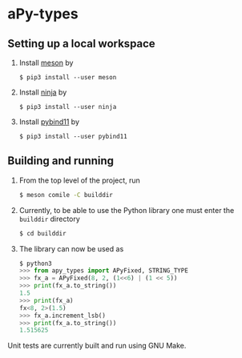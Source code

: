 # aPy-types

## Setting up a local workspace
1. Install [meson](https://mesonbuild.com/index.html) by
    ```
    $ pip3 install --user meson
    ```
2. Install [ninja](https://ninja-build.org/) by
    ```
    $ pip3 install --user ninja
    ```
3. Install [pybind11](https://pypi.org/project/pybind11/) by
    ```
    $ pip3 install --user pybind11
    ```

## Building and running
1. From the top level of the project, run
    ```bash
    $ meson comile -C builddir
    ```
2. Currently, to be able to use the Python library one must enter the `builddir` directory
    ```bash
    $ cd builddir
    ```
3. The library can now be used as
    ```python
    $ python3
    >>> from apy_types import APyFixed, STRING_TYPE
    >>> fx_a = APyFixed(8, 2, (1<<6) | (1 << 5))
    >>> print(fx_a.to_string())
    1.5
    >>> print(fx_a)
    fx<8, 2>(1.5)
    >>> fx_a.increment_lsb()
    >>> print(fx_a.to_string())
    1.515625
    ```
Unit tests are currently built and run using GNU Make.